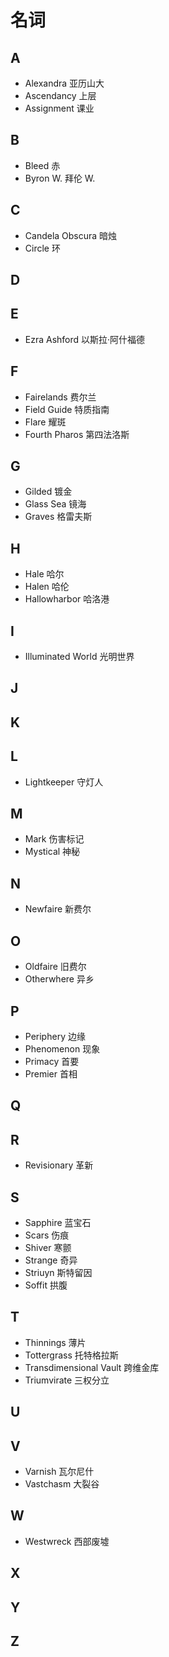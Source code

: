 # 名词

## A
- Alexandra 亚历山大
- Ascendancy 上层
- Assignment 课业

## B
- Bleed 赤
- Byron W. 拜伦 W.

## C
- Candela Obscura 暗烛
- Circle 环

## D

## E
- Ezra Ashford 以斯拉·阿什福德

## F
- Fairelands 费尔兰
- Field Guide 特质指南
- Flare 耀斑
- Fourth Pharos 第四法洛斯

## G
- Gilded 镀金
- Glass Sea 镜海
- Graves 格雷夫斯

## H
- Hale 哈尔
- Halen 哈伦
- Hallowharbor 哈洛港

## I
- Illuminated World 光明世界

## J

## K

## L
- Lightkeeper 守灯人

## M
- Mark 伤害标记
- Mystical 神秘

## N
- Newfaire 新费尔

## O
- Oldfaire 旧费尔
- Otherwhere 异乡

## P
- Periphery 边缘
- Phenomenon 现象
- Primacy 首要
- Premier 首相

## Q

## R
- Revisionary 革新

## S
- Sapphire 蓝宝石
- Scars 伤痕
- Shiver 寒颤
- Strange 奇异
- Striuyn 斯特留因
- Soffit 拱腹

## T
- Thinnings 薄片
- Tottergrass 托特格拉斯
- Transdimensional Vault 跨维金库
- Triumvirate 三权分立

## U

## V
- Varnish 瓦尔尼什
- Vastchasm 大裂谷

## W
- Westwreck 西部废墟

## X

## Y

## Z
